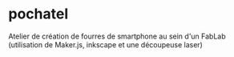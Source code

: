 # pochatel
Atelier de création de fourres de smartphone au sein d'un FabLab (utilisation de Maker.js, inkscape et une découpeuse laser)
